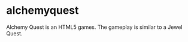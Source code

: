 alchemyquest
============

Alchemy Quest is an HTML5 games. The gameplay is similar to a Jewel Quest.
